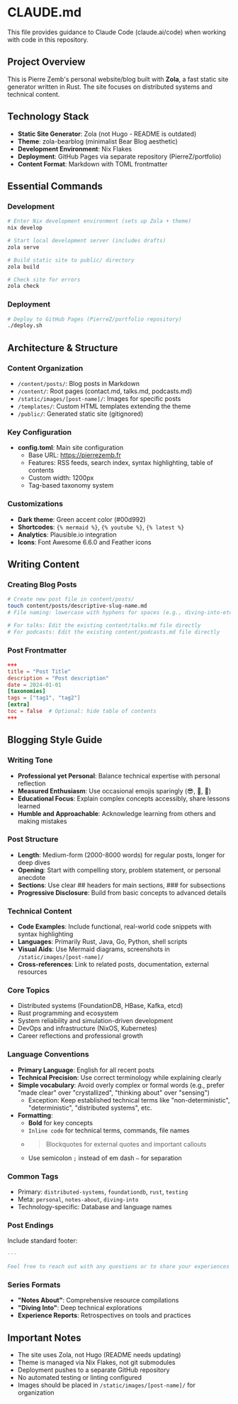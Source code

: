 # CLAUDE.md

This file provides guidance to Claude Code (claude.ai/code) when working with code in this repository.

## Project Overview

This is Pierre Zemb's personal website/blog built with **Zola**, a fast static site generator written in Rust. The site focuses on distributed systems and technical content.

## Technology Stack

- **Static Site Generator**: Zola (not Hugo - README is outdated)
- **Theme**: zola-bearblog (minimalist Bear Blog aesthetic)
- **Development Environment**: Nix Flakes
- **Deployment**: GitHub Pages via separate repository (PierreZ/portfolio)
- **Content Format**: Markdown with TOML frontmatter

## Essential Commands

### Development
```bash
# Enter Nix development environment (sets up Zola + theme)
nix develop

# Start local development server (includes drafts)
zola serve

# Build static site to public/ directory
zola build

# Check site for errors
zola check
```

### Deployment
```bash
# Deploy to GitHub Pages (PierreZ/portfolio repository)
./deploy.sh
```

## Architecture & Structure

### Content Organization
- `/content/posts/`: Blog posts in Markdown
- `/content/`: Root pages (contact.md, talks.md, podcasts.md)
- `/static/images/[post-name]/`: Images for specific posts
- `/templates/`: Custom HTML templates extending the theme
- `/public/`: Generated static site (gitignored)

### Key Configuration
- **config.toml**: Main site configuration
  - Base URL: https://pierrezemb.fr
  - Features: RSS feeds, search index, syntax highlighting, table of contents
  - Custom width: 1200px
  - Tag-based taxonomy system

### Customizations
- **Dark theme**: Green accent color (#00d992)
- **Shortcodes**: `{% mermaid %}`, `{% youtube %}`, `{% latest %}`
- **Analytics**: Plausible.io integration
- **Icons**: Font Awesome 6.6.0 and Feather icons

## Writing Content

### Creating Blog Posts
```bash
# Create new post file in content/posts/
touch content/posts/descriptive-slug-name.md
# File naming: lowercase with hyphens for spaces (e.g., diving-into-etcd.md)

# For talks: Edit the existing content/talks.md file directly
# For podcasts: Edit the existing content/podcasts.md file directly
```

### Post Frontmatter
```toml
+++
title = "Post Title"
description = "Post description"
date = 2024-01-01
[taxonomies]
tags = ["tag1", "tag2"]
[extra]
toc = false  # Optional: hide table of contents
+++
```

## Blogging Style Guide

### Writing Tone
- **Professional yet Personal**: Balance technical expertise with personal reflection
- **Measured Enthusiasm**: Use occasional emojis sparingly (😎, 🚀, 🤯)
- **Educational Focus**: Explain complex concepts accessibly, share lessons learned
- **Humble and Approachable**: Acknowledge learning from others and making mistakes

### Post Structure
- **Length**: Medium-form (2000-8000 words) for regular posts, longer for deep dives
- **Opening**: Start with compelling story, problem statement, or personal anecdote
- **Sections**: Use clear ## headers for main sections, ### for subsections
- **Progressive Disclosure**: Build from basic concepts to advanced details

### Technical Content
- **Code Examples**: Include functional, real-world code snippets with syntax highlighting
- **Languages**: Primarily Rust, Java, Go, Python, shell scripts
- **Visual Aids**: Use Mermaid diagrams, screenshots in `/static/images/[post-name]/`
- **Cross-references**: Link to related posts, documentation, external resources

### Core Topics
- Distributed systems (FoundationDB, HBase, Kafka, etcd)
- Rust programming and ecosystem
- System reliability and simulation-driven development
- DevOps and infrastructure (NixOS, Kubernetes)
- Career reflections and professional growth

### Language Conventions
- **Primary Language**: English for all recent posts
- **Technical Precision**: Use correct terminology while explaining clearly
- **Simple vocabulary**: Avoid overly complex or formal words (e.g., prefer "made clear" over "crystallized", "thinking about" over "sensing")
  - Exception: Keep established technical terms like "non-deterministic", "deterministic", "distributed systems", etc.
- **Formatting**:
  - **Bold** for key concepts
  - `Inline code` for technical terms, commands, file names
  - > Blockquotes for external quotes and important callouts
  - Use semicolon `;` instead of em dash `—` for separation

### Common Tags
- Primary: `distributed-systems`, `foundationdb`, `rust`, `testing`
- Meta: `personal`, `notes-about`, `diving-into`
- Technology-specific: Database and language names

### Post Endings
Include standard footer:
```markdown
---

Feel free to reach out with any questions or to share your experiences with [topic]. You can find me on [Twitter](https://twitter.com/PierreZ), [Bluesky](https://bsky.app/profile/pierrezemb.fr) or through my [website](https://pierrezemb.fr).
```

### Series Formats
- **"Notes About"**: Comprehensive resource compilations
- **"Diving Into"**: Deep technical explorations
- **Experience Reports**: Retrospectives on tools and practices

## Important Notes

- The site uses Zola, not Hugo (README needs updating)
- Theme is managed via Nix Flakes, not git submodules
- Deployment pushes to a separate GitHub repository
- No automated testing or linting configured
- Images should be placed in `/static/images/[post-name]/` for organization